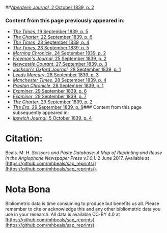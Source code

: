 ##[*Aberdeen Journal*, 2 October 1839, p. 2](https://mhbeals.github.io/sap_html/Aberdeen-Journal/Aberdeen-Journal-2-October-1839-p-2)

### Content from this page previously appeared in:
+ [*The Times*, 19 September 1839, p. 5](https://mhbeals.github.io/sap_html/The-Times/The-Times-19-September-1839-p-5)
+ [*The Charter*, 22 September 1839, p. 6](https://mhbeals.github.io/sap_html/The-Charter/The-Charter-22-September-1839-p-6)
+ [*The Times*, 23 September 1839, p. 4](https://mhbeals.github.io/sap_html/The-Times/The-Times-23-September-1839-p-4)
+ [*The Times*, 23 September 1839, p. 5](https://mhbeals.github.io/sap_html/The-Times/The-Times-23-September-1839-p-5)
+ [*Morning Chronicle*, 24 September 1839, p. 2](https://mhbeals.github.io/sap_html/Morning-Chronicle/Morning-Chronicle-24-September-1839-p-2)
+ [*Freeman's Journal*, 25 September 1839, p. 2](https://mhbeals.github.io/sap_html/Freeman's-Journal/Freeman's-Journal-25-September-1839-p-2)
+ [*Newcastle Courant*, 27 September 1839, p. 3](https://mhbeals.github.io/sap_html/Newcastle-Courant/Newcastle-Courant-27-September-1839-p-3)
+ [*Jackson's Oxford Journal*, 28 September 1839, p. 1](https://mhbeals.github.io/sap_html/Jackson's-Oxford-Journal/Jackson's-Oxford-Journal-28-September-1839-p-1)
+ [*Leeds Mercury*, 28 September 1839, p. 3](https://mhbeals.github.io/sap_html/Leeds-Mercury/Leeds-Mercury-28-September-1839-p-3)
+ [*Manchester Times*, 28 September 1839, p. 4](https://mhbeals.github.io/sap_html/Manchester-Times/Manchester-Times-28-September-1839-p-4)
+ [*Preston Chronicle*, 28 September 1839, p. 1](https://mhbeals.github.io/sap_html/Preston-Chronicle/Preston-Chronicle-28-September-1839-p-1)
+ [*Examiner*, 29 September 1839, p. 6](https://mhbeals.github.io/sap_html/Examiner/Examiner-29-September-1839-p-6)
+ [*Examiner*, 29 September 1839, p. 7](https://mhbeals.github.io/sap_html/Examiner/Examiner-29-September-1839-p-7)
+ [*The Charter*, 29 September 1839, p. 2](https://mhbeals.github.io/sap_html/The-Charter/The-Charter-29-September-1839-p-2)
+ [*The Era*, 29 September 1839, p. 9](https://mhbeals.github.io/sap_html/The-Era/The-Era-29-September-1839-p-9)### Content from this page subsequently appeared in:
+ [*Ipswich Journal*, 5 October 1839, p. 4](https://mhbeals.github.io/sap_html/Ipswich-Journal/Ipswich-Journal-5-October-1839-p-4)
                    
# Citation: 

Beals. M. H. *Scissors and Paste Database: A Map of Reprinting and Reuse in the Anglophone Newspaper Press v.1.0.1.* 2 June 2017. Available at [https://github.com/mhbeals/sap_reprints/](https://github.com/mhbeals/sap_reprints/). 
                    
# Nota Bona

Bibliometric data is time consuming to produce but benefits us all. Please remember to cite or acknowledge this and any other bibliometric data you use in your research. All data is available CC-BY 4.0 at [https://github.com/mhbeals/sap_reprints](https://github.com/mhbeals/sap_reprints)